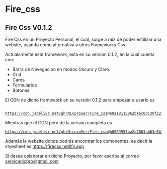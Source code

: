 # Fire_css
## Fire Css V0.1.2

Fire Css en un Proyecto Personal, el cuál, surge a raiz de poder estilizar una website, usando como alternativa a otros Frameworks Css


Actualamente este framework, esta en su versión 0.1.2, en la cual cuenta con:

- Barra de Navegación en modos Oscuro y Claro.
- Grid
- Cards
- Formularios
- Botones

El CDN de dicho framework en su versión 0.1.2 para empezar a usarlo es <pre><code> https://cdn.jsdelivr.net/gh/NicproSer/Fire_css@b9218115062babc0bc30f227b1aa5cd7e3d40016/css/fire.css </code></pre>

Mientras que el CDN pero de la version completa es <pre><code>https://cdn.jsdelivr.net/gh/NicproSer/Fire_css@b6589953ba2d7863a463e5b1261f32a172cd93bd/css/fire_full.css</code></pre>




Además la website donde podrás encontrar los comonentes, es decir la styesheet es https://firecss.netlify.app

Si desea colaborar en dicho Proyecto, por favor escriba al correo servicenicpro@gmail.com
